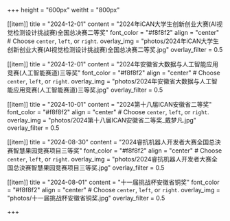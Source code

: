 +++
height = "600px"
weitht = "800px"

[[item]]
    title = "2024-12-01"
    content = "2024年iCAN⼤学⽣创新创业⼤赛(AI视觉检测设计挑战赛)全国总决赛二等奖"
    font_color = "#f8f8f2"
    align = "center"  # Choose `center`, `left`, or `right`.
    overlay_img = "photos/2024年iCAN⼤学⽣创新创业⼤赛(AI视觉检测设计挑战赛)全国总决赛二等奖.jpg"
    overlay_filter = 0.5

[[item]]
    title = "2024-12-01"
    content = "2024年安徽省大数据与人工智能应用竞赛(人工智能赛道)三等奖"
    font_color = "#f8f8f2"
    align = "center"  # Choose `center`, `left`, or `right`.
    overlay_img = "photos/2024年安徽省大数据与人工智能应用竞赛(人工智能赛道)三等奖.jpg"
    overlay_filter = 0.5


[[item]]
    title = "2024-10-01"
    content = "2024第十八届ICAN安徽省二等奖"
    font_color = "#f8f8f2"
    align = "center"  # Choose `center`, `left`, or `right`.
    overlay_img = "photos/2024第十八届ICAN安徽省二等奖_戴梦凡.jpg"
    overlay_filter = 0.5

[[item]]
    title = "2024-08-30"
    content = "2024睿抗机器人开发者大赛全国总決赛智慧果园竞赛项目三等奖"
    font_color = "#f8f8f2"
    align = "center"  # Choose `center`, `left`, or `right`.
    overlay_img = "photos/2024睿抗机器人开发者大赛全国总決赛智慧果园竞赛项目三等奖.jpg"
    overlay_filter = 0.5

[[item]]
    title = "2024-08-01"
    content = "十一届挑战杯安徽省铜奖"
    font_color = "#f8f8f2"
    align = "center"  # Choose `center`, `left`, or `right`.
    overlay_img = "photos/十一届挑战杯安徽省铜奖.jpg"
    overlay_filter = 0.5


+++
